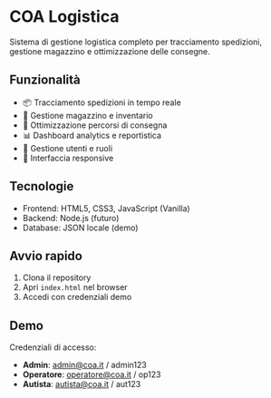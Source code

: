 # COA Logistica

Sistema di gestione logistica completo per tracciamento spedizioni, gestione magazzino e ottimizzazione delle consegne.

## Funzionalità

- 📦 Tracciamento spedizioni in tempo reale
- 🏪 Gestione magazzino e inventario
- 🚚 Ottimizzazione percorsi di consegna
- 📊 Dashboard analytics e reportistica
- 👥 Gestione utenti e ruoli
- 📱 Interfaccia responsive

## Tecnologie

- Frontend: HTML5, CSS3, JavaScript (Vanilla)
- Backend: Node.js (futuro)
- Database: JSON locale (demo)

## Avvio rapido

1. Clona il repository
2. Apri `index.html` nel browser
3. Accedi con credenziali demo

## Demo

Credenziali di accesso:
- **Admin**: admin@coa.it / admin123
- **Operatore**: operatore@coa.it / op123
- **Autista**: autista@coa.it / aut123